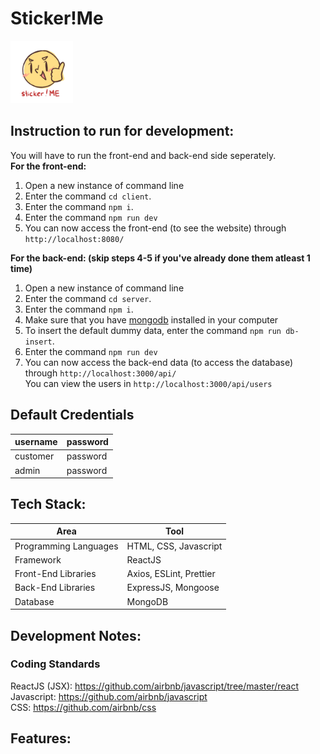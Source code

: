 # Sticker!Me 
<img src="./client/src/assets/images/logo.png" height="100" width="100" />  

## Instruction to run for development:
You will have to run the front-end and back-end side seperately.  
**For the front-end:**
1. Open a new instance of command line
2. Enter the command `cd client`.
3. Enter the command `npm i`.
4. Enter the command `npm run dev`
5. You can now access the front-end (to see the website) through `http://localhost:8080/`  

**For the back-end: (skip steps 4-5 if you've already done them atleast 1 time)**
1. Open a new instance of command line
2. Enter the command `cd server`.
3. Enter the command `npm i`.
4. Make sure that you have <a href="https://www.mongodb.com/try/download/community">mongodb</a> installed in your computer
5. To insert the default dummy data, enter the command `npm run db-insert`.
6. Enter the command `npm run dev`
7. You can now access the back-end data (to access the database) through `http://localhost:3000/api/`  
You can view the users in `http://localhost:3000/api/users`

## Default Credentials
| username      | password   |
| ------------- | ---------- |
| customer      | password   |
| admin         | password   |

## Tech Stack:
| Area                  | Tool                    |
| --------------------- | ----------------------- |
| Programming Languages | HTML, CSS, Javascript   |
| Framework             | ReactJS                 |
| Front-End Libraries   | Axios, ESLint, Prettier |
| Back-End Libraries    | ExpressJS, Mongoose     |
| Database              | MongoDB                 |

## Development Notes: 
### Coding Standards
ReactJS (JSX): https://github.com/airbnb/javascript/tree/master/react  
Javascript: https://github.com/airbnb/javascript  
CSS: https://github.com/airbnb/css  

## Features:
